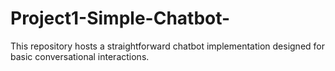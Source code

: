 # Project1-Simple-Chatbot-
This repository hosts a straightforward chatbot implementation designed for basic conversational interactions.
